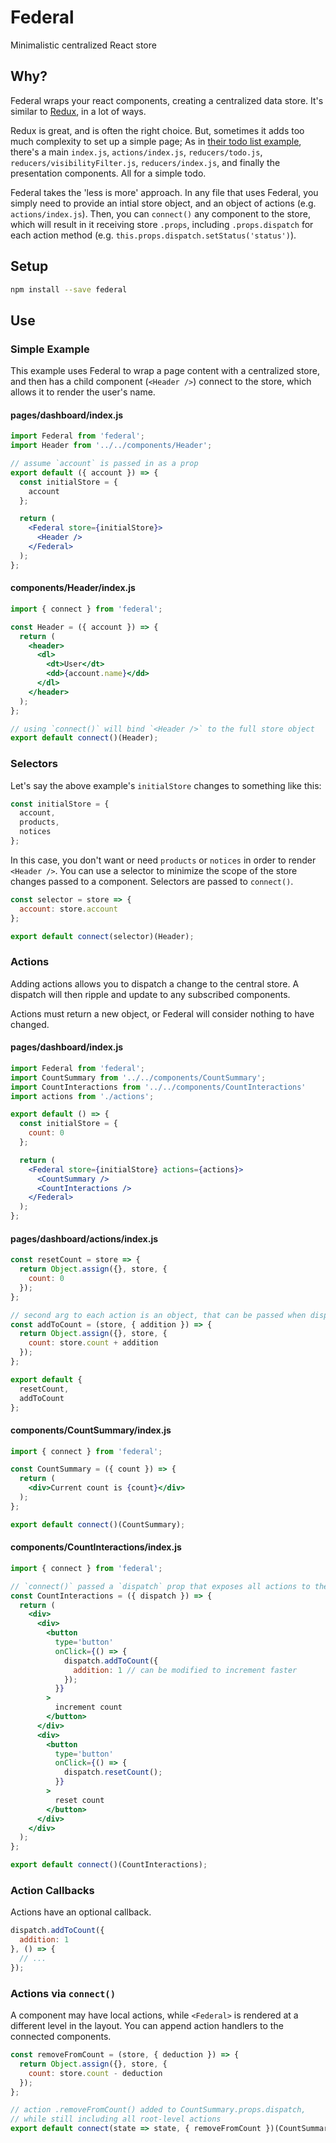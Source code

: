# Federal

Minimalistic centralized React store

## Why?

Federal wraps your react components, creating a centralized data store. It's similar to [Redux](https://github.com/reactjs/react-redux), in a lot of ways.

Redux is great, and is often the right choice. But, sometimes it adds too much complexity to set up a simple page; As in [their todo list example](http://redux.js.org/docs/basics/ExampleTodoList.html), there's a main `index.js`, `actions/index.js`, `reducers/todo.js`, `reducers/visibilityFilter.js`, `reducers/index.js`, and finally the presentation components. All for a simple todo.

Federal takes the 'less is more' approach. In any file that uses Federal, you simply need to provide an intial store object, and an object of actions (e.g. `actions/index.js`). Then, you can `connect()` any component to the store, which will result in it receiving store `.props`, including `.props.dispatch` for each action method (e.g. `this.props.dispatch.setStatus('status')`).

## Setup

```bash
npm install --save federal
```

## Use

### Simple Example

This example uses Federal to wrap a page content with a centralized store, and then has a child component (`<Header />`) connect to the store, which allows it to render the user's name.

#### pages/dashboard/index.js

```jsx
import Federal from 'federal';
import Header from '../../components/Header';

// assume `account` is passed in as a prop
export default ({ account }) => {
  const initialStore = {
    account
  };

  return (
    <Federal store={initialStore}>
      <Header />
    </Federal>
  );
};
```

#### components/Header/index.js

```jsx
import { connect } from 'federal';

const Header = ({ account }) => {
  return (
    <header>
      <dl>
        <dt>User</dt>
        <dd>{account.name}</dd>
      </dl>
    </header>
  );
};

// using `connect()` will bind `<Header />` to the full store object
export default connect()(Header);
```

### Selectors

Let's say the above example's `initialStore` changes to something like this:

```jsx
const initialStore = {
  account,
  products,
  notices
};
```

In this case, you don't want or need `products` or `notices` in order to render `<Header />`. You can use a selector to minimize the scope of the store changes passed to a component. Selectors are passed to `connect()`.

```jsx
const selector = store => {
  account: store.account
};

export default connect(selector)(Header);
```

### Actions

Adding actions allows you to dispatch a change to the central store. A dispatch will then ripple and update to any subscribed components.

Actions must return a new object, or Federal will consider nothing to have changed.

#### pages/dashboard/index.js

```jsx
import Federal from 'federal';
import CountSummary from '../../components/CountSummary';
import CountInteractions from '../../components/CountInteractions'
import actions from './actions';

export default () => {
  const initialStore = {
    count: 0
  };

  return (
    <Federal store={initialStore} actions={actions}>
      <CountSummary />
      <CountInteractions />
    </Federal>
  );
};
```

#### pages/dashboard/actions/index.js

```jsx
const resetCount = store => {
  return Object.assign({}, store, {
    count: 0
  });
};

// second arg to each action is an object, that can be passed when dispatching
const addToCount = (store, { addition }) => {
  return Object.assign({}, store, {
    count: store.count + addition
  });
};

export default {
  resetCount,
  addToCount
};
```

#### components/CountSummary/index.js

```jsx
import { connect } from 'federal';

const CountSummary = ({ count }) => {
  return (
    <div>Current count is {count}</div>
  );
};

export default connect()(CountSummary);
```

#### components/CountInteractions/index.js

```jsx
import { connect } from 'federal';

// `connect()` passed a `dispatch` prop that exposes all actions to the component
const CountInteractions = ({ dispatch }) => {
  return (
    <div>
      <div>
        <button
          type='button'
          onClick={() => {
            dispatch.addToCount({
              addition: 1 // can be modified to increment faster
            });
          }}
        >
          increment count
        </button>
      </div>
      <div>
        <button
          type='button'
          onClick={() => {
            dispatch.resetCount();
          }}
        >
          reset count
        </button>
      </div>
    </div>
  );
};

export default connect()(CountInteractions);
```

### Action Callbacks

Actions have an optional callback.

```jsx
dispatch.addToCount({
  addition: 1
}, () => {
  // ...
});
```

### Actions via `connect()`

A component may have local actions, while `<Federal>` is rendered at a different level in the layout. You can append action handlers to the connected components.

```jsx
const removeFromCount = (store, { deduction }) => {
  return Object.assign({}, store, {
    count: store.count - deduction
  });
};

// action .removeFromCount() added to CountSummary.props.dispatch,
// while still including all root-level actions
export default connect(state => state, { removeFromCount })(CountSummary);
```

